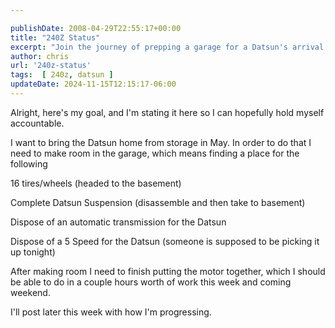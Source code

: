 ```yaml
---

publishDate: 2008-04-29T22:55:17+00:00
title: "240Z Status"
excerpt: "Join the journey of prepping a garage for a Datsun's arrival: from organizing parts to reassembling the motor, step by step."
author: chris
url: '240z-status'
tags:  [ 240z, datsun ] 
updateDate: 2024-11-15T12:15:17-06:00
---
```


Alright, here's my goal, and I'm stating it here so I can hopefully hold myself accountable.

I want to bring the Datsun home from storage in May. In order to do that I need to make room in the garage, which means finding a place for the following

16 tires/wheels (headed to the basement)

Complete Datsun Suspension (disassemble and then take to basement)

Dispose of an automatic transmission for the Datsun

Dispose of a 5 Speed for the Datsun (someone is supposed to be picking it up tonight)

After making room I need to finish putting the motor together, which I should be able to do in a couple hours worth of work this week and coming weekend.

I'll post later this week with how I'm progressing.
